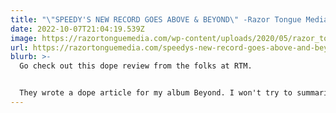 ```yaml
---
title: "\"SPEEDY'S NEW RECORD GOES ABOVE & BEYOND\" -Razor Tongue Media"
date: 2022-10-07T21:04:19.539Z
image: https://razortonguemedia.com/wp-content/uploads/2020/05/razor_tongue_m_t-1024x507.png
url: https://razortonguemedia.com/speedys-new-record-goes-above-and-beyond/
blurb: >-
  Go check out this dope review from the folks at RTM. 


  They wrote a dope article for my album Beyond. I won't try to summarize it here because I won't do it justice. Go read it!
---
```

